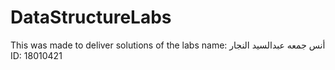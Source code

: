 # DataStructureLabs
This was made to deliver solutions of the labs
name: أنس جمعه عبدالسيد النجار
ID: 18010421
